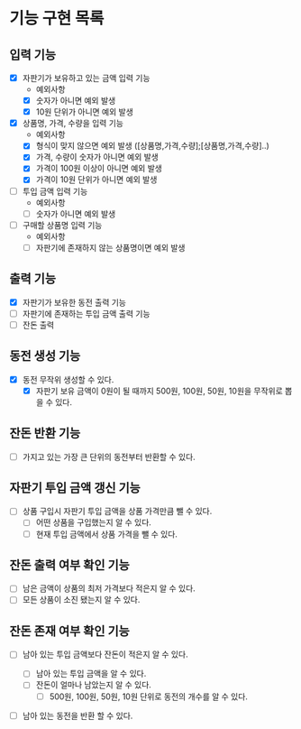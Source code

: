 # 기능 구현 목록 
## 입력 기능
- [x] 자판기가 보유하고 있는 금액 입력 기능
  - 예외사항
  - [x] 숫자가 아니면 예외 발생
  - [x] 10원 단위가 아니면 예외 발생
  
- [x] 상품명, 가격, 수량을 입력 기능 
  - 예외사항
  - [x] 형식이 맞지 않으면 예외 발생 ([상품명,가격,수량];[상품명,가격,수량]..)
  - [x] 가격, 수량이 숫자가 아니면 예외 발생 
  - [x] 가격이 100원 이상이 아니면 예외 발생
  - [x] 가격이 10원 단위가 아니면 예외 발생
  
- [ ] 투입 금액 입력 기능
  - 예외사항
  - [ ] 숫자가 아니면 예외 발생

- [ ] 구매할 상품명 입력 기능
  - 예외사항
  - [ ] 자판기에 존재하지 않는 상품명이면 예외 발생

## 출력 기능 
- [x] 자판기가 보유한 동전 출력 기능
- [ ] 자판기에 존재하는 투입 금액 출력 기능
- [ ] 잔돈 출력 

## 동전 생성 기능
- [x] 동전 무작위 생성할 수 있다.
  - [x] 자판기 보유 금액이 0원이 될 때까지 500원, 100원, 50원, 10원을 무작위로 뽑을 수 있다.

## 잔돈 반환 기능
- [ ] 가지고 있는 가장 큰 단위의 동전부터 반환할 수 있다.

## 자판기 투입 금액 갱신 기능
- [ ] 상품 구입시 자판기 투입 금액을 상품 가격만큼 뺄 수 있다.
  - [ ] 어떤 상품을 구입했는지 알 수 있다.
  - [ ] 현재 투입 금액에서 상품 가격을 뺄 수 있다.

## 잔돈 출력 여부 확인 기능 
- [ ] 남은 금액이 상품의 최저 가격보다 적은지 알 수 있다.
- [ ] 모든 상품이 소진 됐는지 알 수 있다. 

## 잔돈 존재 여부 확인 기능
- [ ] 남아 있는 투입 금액보다 잔돈이 적은지 알 수 있다.
  - [ ] 남아 있는 투입 금액을 알 수 있다. 
  - [ ] 잔돈이 얼마나 남았는지 알 수 있다.
    - [ ] 500원, 100원, 50원, 10원 단위로 동전의 개수를 알 수 있다.
- [ ] 남아 있는 동전을 반환 할 수 있다. 

